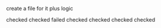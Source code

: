 <!-- url breadcrumbs -->

create a file for it plus logic

<!-- fix photo upload --> checked

<!-- display photos --> checked

<!-- apply route filters --> failed

<!-- upload pdf files --> checked

<!-- create pdf files -->

<!-- phoenex field to be added --> checked

<!-- update the events page -->  checked

<!-- activate pagination --> checked

<!-- create a message ui -->

<!-- implement messaging -->

<!-- implement alerts -->
